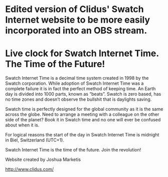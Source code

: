 Edited version of Clidus' Swatch Internet website to be more easily incorporated into an OBS stream.
======
Live clock for Swatch Internet Time. The Time of the Future!
======

Swatch Internet Time is a decimal time system created in 1998 by the Swatch corporation. While adoption of Swatch Internet Time was a complete failure it is in fact the perfect method of keeping time. An Earth day is divided into 1000 parts, known as “beats”. Swatch is zero based, has no time zones and doesn’t observe the bullshit that is daylights saving.

Swatch time is perfectly designed for the global community as it is the same across the globe. Need to arrange a meeting with a colleague on the other side of the planet? Book it in Swatch time and no one will ever be confused about when it is.

For logical reasons the start of the day in Swatch Internet Time is midnight in Biel, Switzerland (UTC+1).

Swatch Internet Time is the time of the future. Join the revolution!

Website created by Joshua Marketis

http://www.clidus.com/
